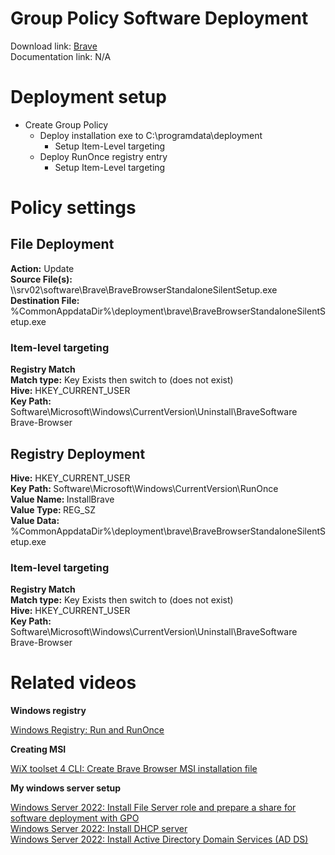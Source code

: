 # Group Policy Software Deployment
Download link: [Brave](https://github.com/brave/brave-browser) <br />
Documentation link:  N/A

# Deployment setup
* Create Group Policy
    * Deploy installation exe to C:\programdata\deployment
        * Setup Item-Level targeting
    * Deploy RunOnce registry entry
        * Setup Item-Level targeting

# Policy settings
## File Deployment
<b>Action:</b> Update <br />
<b>Source File(s):</b> \\\\srv02\software\Brave\BraveBrowserStandaloneSilentSetup.exe <br />
<b>Destination File:</b> %CommonAppdataDir%\deployment\brave\BraveBrowserStandaloneSilentSetup.exe

### Item-level targeting
<b>Registry Match</b><br />
<b>Match type:</b> Key Exists then switch to (does not exist) <br />
<b>Hive:</b> HKEY_CURRENT_USER <br />
<b>Key Path:</b> Software\Microsoft\Windows\CurrentVersion\Uninstall\BraveSoftware Brave-Browser

## Registry Deployment
<b>Hive:</b> HKEY_CURRENT_USER <br />
<b>Key Path: </b> Software\Microsoft\Windows\CurrentVersion\RunOnce <br />
<b>Value Name: </b> InstallBrave <br />
<b>Value Type: </b> REG_SZ <br />
<b>Value Data: </b> %CommonAppdataDir%\deployment\brave\BraveBrowserStandaloneSilentSetup.exe

### Item-level targeting
<b>Registry Match</b><br />
<b>Match type:</b> Key Exists then switch to (does not exist) <br />
<b>Hive:</b> HKEY_CURRENT_USER <br />
<b>Key Path:</b> Software\Microsoft\Windows\CurrentVersion\Uninstall\BraveSoftware Brave-Browser

# Related videos

<b>Windows registry</b>

[Windows Registry: Run and RunOnce](https://youtu.be/zgFzCq5uEPw) <br />

<b>Creating MSI</b>

[WiX toolset 4 CLI: Create Brave Browser MSI installation file](https://youtu.be/zZyS3LLuy5Q)<br />

<b>My windows server setup</b>

[Windows Server 2022: Install File Server role and prepare a share for software deployment with GPO](https://youtu.be/jEWSdC2qwyA) <br />
[Windows Server 2022: Install DHCP server](https://youtu.be/8n0MD9stQis) <br />
[Windows Server 2022: Install Active Directory Domain Services (AD DS)](https://youtu.be/1cYewbW3Tl0) <br />
